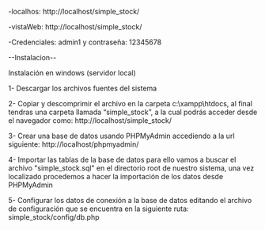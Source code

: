 -localhos: http://localhost/simple_stock/

-vistaWeb: http://localhost/simple_stock/

-Credenciales: admin1 y contraseña: 12345678

--Instalacion--

Instalación en windows (servidor local)

1- Descargar los archivos fuentes del sistema

2- Copiar y descomprimir el archivo en la carpeta c:\xampp\htdocs, al final tendras una carpeta llamada “simple_stock”, a la cual podrás acceder desde el navegador como: http://localhost/simple_stock/

3- Crear una base de datos usando PHPMyAdmin accediendo a la url siguiente: http://localhost/phpmyadmin/

4- Importar las tablas de la base de datos para ello vamos a buscar el archivo "simple_stock.sql" en el directorio root de nuestro sistema, una vez localizado procedemos a hacer la importación de los datos desde PHPMyAdmin

5- Configurar los datos de conexión a la base de datos editando el archivo de configuración que se encuentra en la siguiente ruta: simple_stock/config/db.php
